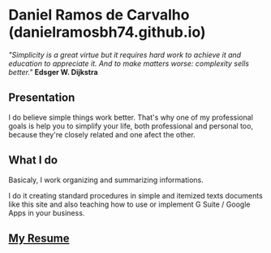 # Daniel Ramos de Carvalho (danielramosbh74.github.io)

_"Simplicity is a great virtue but it requires hard work to achieve it and education to appreciate it. And to make matters worse: complexity sells better."_
**Edsger W. Dijkstra**

## Presentation
I do believe simple things work better. That's why one of my professional goals is help you to simplify your life, both professional and personal too, because they're closely related and one afect the other.

## What I do

Basicaly, I work organizing and summarizing informations.

I do it creating standard procedures in simple and itemized texts documents like this site and also teaching how to use or implement G Suite / Google Apps in your business.

## [My Resume](https://docs.google.com/document/d/1S96gmuiGEplLz-ZoijuSvP4_5_fxKZrvGu5EtwekRXk/edit?usp=sharing)
